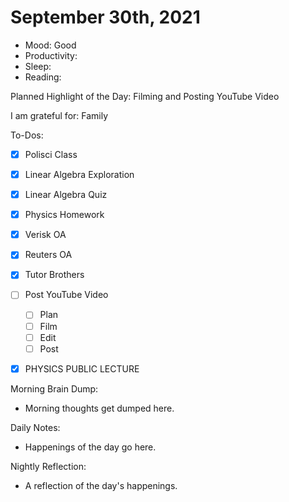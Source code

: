 # September 30th, 2021

- Mood: Good
- Productivity: 
- Sleep: 
- Reading: 

Planned Highlight of the Day: Filming and Posting YouTube Video

I am grateful for: Family

To-Dos:
- [x] Polisci Class
- [x] Linear Algebra Exploration
- [x] Linear Algebra Quiz
- [x] Physics Homework
- [x] Verisk OA
- [x] Reuters OA
- [x] Tutor Brothers
- [ ] Post YouTube Video
	- [ ] Plan
	- [ ] Film
	- [ ] Edit
	- [ ] Post
- [x] PHYSICS PUBLIC LECTURE


Morning Brain Dump:
- Morning thoughts get dumped here.

Daily Notes:
- Happenings of the day go here.


Nightly Reflection: 
- A reflection of the day's happenings.





